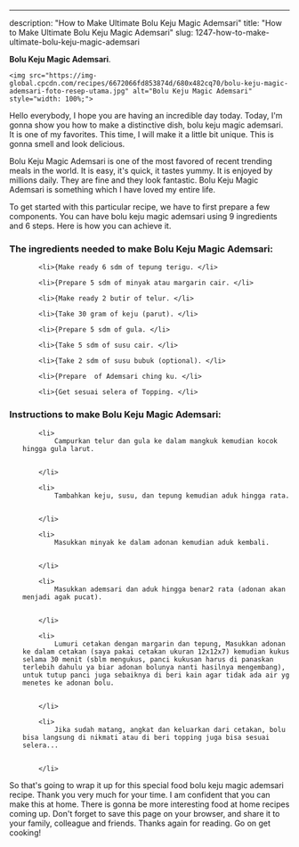 ---
description: "How to Make Ultimate Bolu Keju Magic Ademsari"
title: "How to Make Ultimate Bolu Keju Magic Ademsari"
slug: 1247-how-to-make-ultimate-bolu-keju-magic-ademsari

<p>
	<strong>Bolu Keju Magic Ademsari</strong>. 
	
</p>
<p>
	
	<img src="https://img-global.cpcdn.com/recipes/6672066fd853874d/680x482cq70/bolu-keju-magic-ademsari-foto-resep-utama.jpg" alt="Bolu Keju Magic Ademsari" style="width: 100%;">
	
	
</p>
<p>
	Hello everybody, I hope you are having an incredible day today. Today, I'm gonna show you how to make a distinctive dish, bolu keju magic ademsari. It is one of my favorites. This time, I will make it a little bit unique. This is gonna smell and look delicious.
</p>
	
<p>
	Bolu Keju Magic Ademsari is one of the most favored of recent trending meals in the world. It is easy, it's quick, it tastes yummy. It is enjoyed by millions daily. They are fine and they look fantastic. Bolu Keju Magic Ademsari is something which I have loved my entire life.
</p>
<p>
	
</p>

<p>
To get started with this particular recipe, we have to first prepare a few components. You can have bolu keju magic ademsari using 9 ingredients and 6 steps. Here is how you can achieve it.
</p>

<h3>The ingredients needed to make Bolu Keju Magic Ademsari:</h3>

<ol>
	
		<li>{Make ready 6 sdm of tepung terigu. </li>
	
		<li>{Prepare 5 sdm of minyak atau margarin cair. </li>
	
		<li>{Make ready 2 butir of telur. </li>
	
		<li>{Take 30 gram of keju (parut). </li>
	
		<li>{Prepare 5 sdm of gula. </li>
	
		<li>{Take 5 sdm of susu cair. </li>
	
		<li>{Take 2 sdm of susu bubuk (optional). </li>
	
		<li>{Prepare  of Ademsari ching ku. </li>
	
		<li>{Get sesuai selera of Topping. </li>
	
</ol>
<p>
	
</p>

<h3>Instructions to make Bolu Keju Magic Ademsari:</h3>

<ol>
	
		<li>
			Campurkan telur dan gula ke dalam mangkuk kemudian kocok hingga gula larut.
			
			
		</li>
	
		<li>
			Tambahkan keju, susu, dan tepung kemudian aduk hingga rata.
			
			
		</li>
	
		<li>
			Masukkan minyak ke dalam adonan kemudian aduk kembali.
			
			
		</li>
	
		<li>
			Masukkan ademsari dan aduk hingga benar2 rata (adonan akan menjadi agak pucat).
			
			
		</li>
	
		<li>
			Lumuri cetakan dengan margarin dan tepung, Masukkan adonan ke dalam cetakan (saya pakai cetakan ukuran 12x12x7) kemudian kukus selama 30 menit (sblm mengukus, panci kukusan harus di panaskan terlebih dahulu ya biar adonan bolunya nanti hasilnya mengembang), untuk tutup panci juga sebaiknya di beri kain agar tidak ada air yg menetes ke adonan bolu.
			
			
		</li>
	
		<li>
			Jika sudah matang, angkat dan keluarkan dari cetakan, bolu bisa langsung di nikmati atau di beri topping juga bisa sesuai selera...
			
			
		</li>
	
</ol>

<p>
	
</p>

<p>
	So that's going to wrap it up for this special food bolu keju magic ademsari recipe. Thank you very much for your time. I am confident that you can make this at home. There is gonna be more interesting food at home recipes coming up. Don't forget to save this page on your browser, and share it to your family, colleague and friends. Thanks again for reading. Go on get cooking!
</p>
